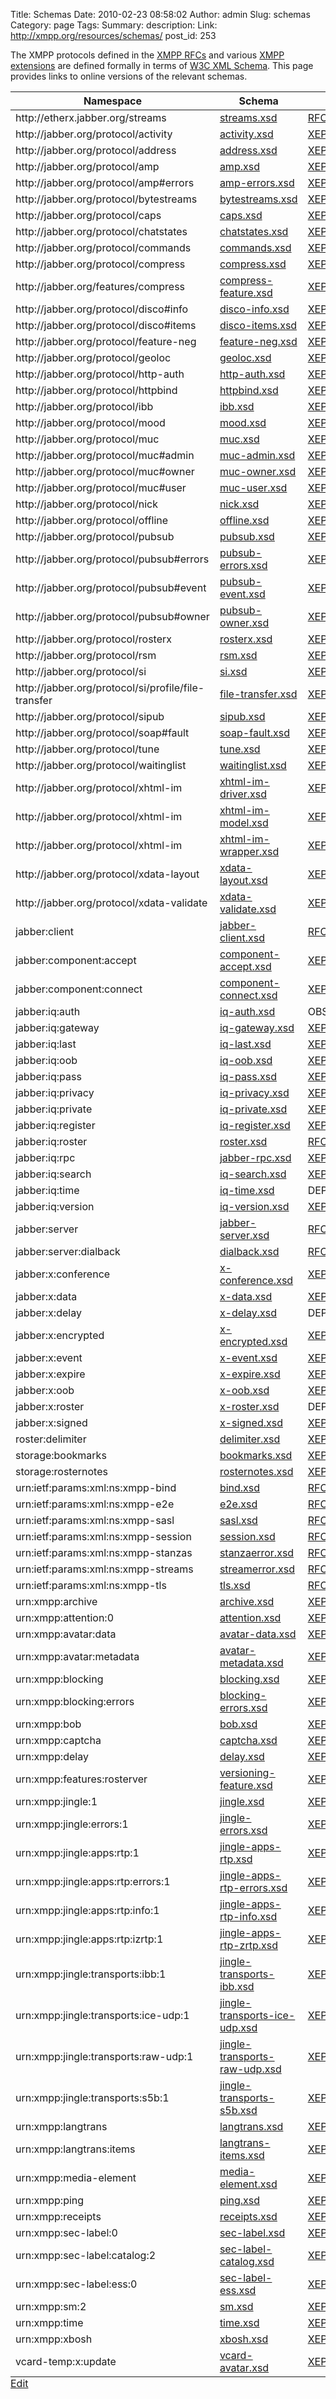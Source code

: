 Title: Schemas
Date: 2010-02-23 08:58:02
Author: admin
Slug: schemas
Category: page
Tags: 
Summary: description:
Link: http://xmpp.org/resources/schemas/
post_id: 253


The XMPP protocols defined in the [XMPP RFCs](/xmpp-protocols/rfcs/) and various [XMPP extensions](/xmpp-protocols/xmpp-extensions/) are defined formally in terms of [W3C XML Schema](http://www.w3.org/TR/xmlschema-1/). This page provides links to online versions of the relevant schemas.

<table>
  <caption style="caption-side: bottom; text-align: left; border:none; background: none;">
    <a href="http://xmpp.org/wp-admin/tools.php?page=wp-table-reloaded&#038;action=edit&#038;table_id=18" title="Edit">Edit</a>
  </caption>
  <thead>
    <tr class="row-1 odd">
      <th class="column-1">Namespace</th><th class="column-2">Schema</th><th class="column-3">Spec</th>
    </tr>
  </thead>
  <tbody>
	<tr class="row-2 even">
		<td class="column-1">http://etherx.jabber.org/streams</td><td class="column-2"><a href="/schemas/streams.xsd">streams.xsd</a></td><td class="column-3"><a href="/rfcs/rfc6120.html">RFC 6120</a></td>
	</tr>
	<tr class="row-3 odd">
		<td class="column-1">http://jabber.org/protocol/activity</td><td class="column-2"><a href="/schemas/activity.xsd">activity.xsd</a></td><td class="column-3"><a href="/extensions/xep-0108.html">XEP-0108</a></td>
	</tr>
	<tr class="row-4 even">
		<td class="column-1">http://jabber.org/protocol/address</td><td class="column-2"><a href="/schemas/address.xsd">address.xsd</a></td><td class="column-3"><a href="/extensions/xep-0033.html">XEP-0033</a></td>
	</tr>
	<tr class="row-5 odd">
		<td class="column-1">http://jabber.org/protocol/amp</td><td class="column-2"><a href="/schemas/amp.xsd">amp.xsd</a></td><td class="column-3"><a href="/extensions/xep-0079.html">XEP-0079</a></td>
	</tr>
	<tr class="row-6 even">
		<td class="column-1">http://jabber.org/protocol/amp#errors</td><td class="column-2"><a href="/schemas/amp-errors.xsd">amp-errors.xsd</a></td><td class="column-3"><a href="/extensions/xep-0079.html">XEP-0079</a></td>
	</tr>
	<tr class="row-7 odd">
		<td class="column-1">http://jabber.org/protocol/bytestreams</td><td class="column-2"><a href="/schemas/bytestreams.xsd">bytestreams.xsd</a></td><td class="column-3"><a href="/extensions/xep-0065.html">XEP-0065</a></td>
	</tr>
	<tr class="row-8 even">
		<td class="column-1">http://jabber.org/protocol/caps</td><td class="column-2"><a href="/schemas/caps.xsd">caps.xsd</a></td><td class="column-3"><a href="/extensions/xep-0115.html">XEP-0115</a></td>
	</tr>
	<tr class="row-9 odd">
		<td class="column-1">http://jabber.org/protocol/chatstates</td><td class="column-2"><a href="/schemas/chatstates.xsd">chatstates.xsd</a></td><td class="column-3"><a href="/extensions/xep-0085.html">XEP-0085</a></td>
	</tr>
	<tr class="row-10 even">
		<td class="column-1">http://jabber.org/protocol/commands</td><td class="column-2"><a href="/schemas/commands.xsd">commands.xsd</a></td><td class="column-3"><a href="/extensions/xep-0050.html">XEP-0050</a></td>
	</tr>
	<tr class="row-11 odd">
		<td class="column-1">http://jabber.org/protocol/compress</td><td class="column-2"><a href="/schemas/compress.xsd">compress.xsd</a></td><td class="column-3"><a href="/extensions/xep-0138.html">XEP-0138</a></td>
	</tr>
	<tr class="row-12 even">
		<td class="column-1">http://jabber.org/features/compress</td><td class="column-2"><a href="/schemas/compress-feature.xsd">compress-feature.xsd</a></td><td class="column-3"><a href="/extensions/xep-0138.html">XEP-0138</a></td>
	</tr>
	<tr class="row-13 odd">
		<td class="column-1">http://jabber.org/protocol/disco#info</td><td class="column-2"><a href="/schemas/disco-info.xsd">disco-info.xsd</a></td><td class="column-3"><a href="/extensions/xep-0030.html">XEP-0030</a></td>
	</tr>
	<tr class="row-14 even">
		<td class="column-1">http://jabber.org/protocol/disco#items</td><td class="column-2"><a href="/schemas/disco-items.xsd">disco-items.xsd</a></td><td class="column-3"><a href="/extensions/xep-0030.html">XEP-0030</a></td>
	</tr>
	<tr class="row-15 odd">
		<td class="column-1">http://jabber.org/protocol/feature-neg</td><td class="column-2"><a href="/schemas/feature-neg.xsd">feature-neg.xsd</a></td><td class="column-3"><a href="/extensions/xep-0020.html">XEP-0020</a></td>
	</tr>
	<tr class="row-16 even">
		<td class="column-1">http://jabber.org/protocol/geoloc</td><td class="column-2"><a href="/schemas/geoloc.xsd">geoloc.xsd</a></td><td class="column-3"><a href="/extensions/xep-0080.html">XEP-0080</a></td>
	</tr>
	<tr class="row-17 odd">
		<td class="column-1">http://jabber.org/protocol/http-auth</td><td class="column-2"><a href="/schemas/http-auth.xsd">http-auth.xsd</a></td><td class="column-3"><a href="/extensions/xep-0070.html">XEP-0070</a></td>
	</tr>
	<tr class="row-18 even">
		<td class="column-1">http://jabber.org/protocol/httpbind</td><td class="column-2"><a href="/schemas/httpbind.xsd">httpbind.xsd</a></td><td class="column-3"><a href="/extensions/xep-0124.html">XEP-0124</a></td>
	</tr>
	<tr class="row-19 odd">
		<td class="column-1">http://jabber.org/protocol/ibb</td><td class="column-2"><a href="/schemas/ibb.xsd">ibb.xsd</a></td><td class="column-3"><a href="/extensions/xep-0047.html">XEP-0047</a></td>
	</tr>
	<tr class="row-20 even">
		<td class="column-1">http://jabber.org/protocol/mood</td><td class="column-2"><a href="/schemas/mood.xsd">mood.xsd</a></td><td class="column-3"><a href="/extensions/xep-0107.html">XEP-0107</a></td>
	</tr>
	<tr class="row-21 odd">
		<td class="column-1">http://jabber.org/protocol/muc</td><td class="column-2"><a href="/schemas/muc.xsd">muc.xsd</a></td><td class="column-3"><a href="/extensions/xep-0045.html">XEP-0045</a></td>
	</tr>
	<tr class="row-22 even">
		<td class="column-1">http://jabber.org/protocol/muc#admin</td><td class="column-2"><a href="/schemas/muc-admin.xsd">muc-admin.xsd</a></td><td class="column-3"><a href="/extensions/xep-0045.html">XEP-0045</a></td>
	</tr>
	<tr class="row-23 odd">
		<td class="column-1">http://jabber.org/protocol/muc#owner</td><td class="column-2"><a href="/schemas/muc-owner.xsd">muc-owner.xsd</a></td><td class="column-3"><a href="/extensions/xep-0045.html">XEP-0045</a></td>
	</tr>
	<tr class="row-24 even">
		<td class="column-1">http://jabber.org/protocol/muc#user</td><td class="column-2"><a href="/schemas/muc-user.xsd">muc-user.xsd</a></td><td class="column-3"><a href="/extensions/xep-0045.html">XEP-0045</a></td>
	</tr>
	<tr class="row-25 odd">
		<td class="column-1">http://jabber.org/protocol/nick</td><td class="column-2"><a href="/schemas/nick.xsd">nick.xsd</a></td><td class="column-3"><a href="/extensions/xep-0172.html">XEP-0172</a></td>
	</tr>
	<tr class="row-26 even">
		<td class="column-1">http://jabber.org/protocol/offline</td><td class="column-2"><a href="/schemas/offline.xsd">offline.xsd</a></td><td class="column-3"><a href="/extensions/xep-0013.html">XEP-0013</a></td>
	</tr>
	<tr class="row-27 odd">
		<td class="column-1">http://jabber.org/protocol/pubsub</td><td class="column-2"><a href="/schemas/pubsub.xsd">pubsub.xsd</a></td><td class="column-3"><a href="/extensions/xep-0060.html">XEP-0060</a></td>
	</tr>
	<tr class="row-28 even">
		<td class="column-1">http://jabber.org/protocol/pubsub#errors</td><td class="column-2"><a href="/schemas/pubsub-errors.xsd">pubsub-errors.xsd</a></td><td class="column-3"><a href="/extensions/xep-0060.html">XEP-0060</a></td>
	</tr>
	<tr class="row-29 odd">
		<td class="column-1">http://jabber.org/protocol/pubsub#event</td><td class="column-2"><a href="/schemas/pubsub-event.xsd">pubsub-event.xsd</a></td><td class="column-3"><a href="/extensions/xep-0060.html">XEP-0060</a></td>
	</tr>
	<tr class="row-30 even">
		<td class="column-1">http://jabber.org/protocol/pubsub#owner</td><td class="column-2"><a href="/schemas/pubsub-owner.xsd">pubsub-owner.xsd</a></td><td class="column-3"><a href="/extensions/xep-0060.html">XEP-0060</a></td>
	</tr>
	<tr class="row-31 odd">
		<td class="column-1">http://jabber.org/protocol/rosterx</td><td class="column-2"><a href="/schemas/rosterx.xsd">rosterx.xsd</a></td><td class="column-3"><a href="/extensions/xep-0144.html">XEP-0144</a></td>
	</tr>
	<tr class="row-32 even">
		<td class="column-1">http://jabber.org/protocol/rsm</td><td class="column-2"><a href="/schemas/rsm.xsd">rsm.xsd</a></td><td class="column-3"><a href="/extensions/xep-0059.html">XEP-0059</a></td>
	</tr>
	<tr class="row-33 odd">
		<td class="column-1">http://jabber.org/protocol/si</td><td class="column-2"><a href="/schemas/si.xsd">si.xsd</a></td><td class="column-3"><a href="/extensions/xep-0095.html">XEP-0095</a></td>
	</tr>
	<tr class="row-34 even">
		<td class="column-1">http://jabber.org/protocol/si/profile/file-transfer</td><td class="column-2"><a href="/schemas/file-transfer.xsd">file-transfer.xsd</a></td><td class="column-3"><a href="/extensions/xep-0096.html">XEP-0096</a></td>
	</tr>
	<tr class="row-35 odd">
		<td class="column-1">http://jabber.org/protocol/sipub</td><td class="column-2"><a href="/schemas/sipub.xsd">sipub.xsd</a></td><td class="column-3"><a href="/extensions/xep-0137.html">XEP-0137</a></td>
	</tr>
	<tr class="row-36 even">
		<td class="column-1">http://jabber.org/protocol/soap#fault</td><td class="column-2"><a href="/schemas/soap-fault.xsd">soap-fault.xsd</a></td><td class="column-3"><a href="/extensions/xep-0072.html">XEP-0072</a></td>
	</tr>
	<tr class="row-37 odd">
		<td class="column-1">http://jabber.org/protocol/tune</td><td class="column-2"><a href="/schemas/tune.xsd">tune.xsd</a></td><td class="column-3"><a href="/extensions/xep-0118.html">XEP-0118</a></td>
	</tr>
	<tr class="row-38 even">
		<td class="column-1">http://jabber.org/protocol/waitinglist</td><td class="column-2"><a href="/schemas/waitinglist.xsd">waitinglist.xsd</a></td><td class="column-3"><a href="/extensions/xep-0130.html">XEP-0130</a></td>
	</tr>
	<tr class="row-39 odd">
		<td class="column-1">http://jabber.org/protocol/xhtml-im</td><td class="column-2"><a href="/schemas/xhtml-im-driver.xsd">xhtml-im-driver.xsd</a></td><td class="column-3"><a href="/extensions/xep-0071.html">XEP-0071</a></td>
	</tr>
	<tr class="row-40 even">
		<td class="column-1">http://jabber.org/protocol/xhtml-im</td><td class="column-2"><a href="/schemas/xhtml-im-model.xsd">xhtml-im-model.xsd</a></td><td class="column-3"><a href="/extensions/xep-0071.html">XEP-0071</a></td>
	</tr>
	<tr class="row-41 odd">
		<td class="column-1">http://jabber.org/protocol/xhtml-im</td><td class="column-2"><a href="/schemas/xhtml-im-wrapper.xsd">xhtml-im-wrapper.xsd</a></td><td class="column-3"><a href="/extensions/xep-0071.html">XEP-0071</a></td>
	</tr>
	<tr class="row-42 even">
		<td class="column-1">http://jabber.org/protocol/xdata-layout</td><td class="column-2"><a href="/schemas/xdata-layout.xsd">xdata-layout.xsd</a></td><td class="column-3"><a href="/extensions/xep-0141.html">XEP-0141</a></td>
	</tr>
	<tr class="row-43 odd">
		<td class="column-1">http://jabber.org/protocol/xdata-validate</td><td class="column-2"><a href="/schemas/xdata-validate.xsd">xdata-validate.xsd</a></td><td class="column-3"><a href="/extensions/xep-0122.html">XEP-0122</a></td>
	</tr>
	<tr class="row-44 even">
		<td class="column-1">jabber:client</td><td class="column-2"><a href="/schemas/jabber-client.xsd">jabber-client.xsd</a></td><td class="column-3"><a href="/rfcs/rfc6120.html">RFC 6120</a></td>
	</tr>
	<tr class="row-45 odd">
		<td class="column-1">jabber:component:accept</td><td class="column-2"><a href="/schemas/component-accept.xsd">component-accept.xsd</a></td><td class="column-3"><a href="/extensions/xep-0114.html">XEP-0114</a></td>
	</tr>
	<tr class="row-46 even">
		<td class="column-1">jabber:component:connect</td><td class="column-2"><a href="/schemas/component-connect.xsd">component-connect.xsd</a></td><td class="column-3"><a href="/extensions/xep-0114.html">XEP-0114</a></td>
	</tr>
	<tr class="row-47 odd">
		<td class="column-1">jabber:iq:auth</td><td class="column-2"><a href="/schemas/iq-auth.xsd">iq-auth.xsd</a></td><td class="column-3">OBSOLETE</td>
	</tr>
	<tr class="row-48 even">
		<td class="column-1">jabber:iq:gateway</td><td class="column-2"><a href="/schemas/iq-gateway.xsd">iq-gateway.xsd</a></td><td class="column-3"><a href="/extensions/xep-0100.html">XEP-0100</a></td>
	</tr>
	<tr class="row-49 odd">
		<td class="column-1">jabber:iq:last</td><td class="column-2"><a href="/schemas/iq-last.xsd">iq-last.xsd</a></td><td class="column-3"><a href="/extensions/xep-0012.html">XEP-0012</a></td>
	</tr>
	<tr class="row-50 even">
		<td class="column-1">jabber:iq:oob</td><td class="column-2"><a href="/schemas/iq-oob.xsd">iq-oob.xsd</a></td><td class="column-3"><a href="/extensions/xep-0066.html">XEP-0066</a></td>
	</tr>
	<tr class="row-51 odd">
		<td class="column-1">jabber:iq:pass</td><td class="column-2"><a href="/schemas/iq-pass.xsd">iq-pass.xsd</a></td><td class="column-3"><a href="/extensions/xep-0003.html">XEP-0003</a></td>
	</tr>
	<tr class="row-52 even">
		<td class="column-1">jabber:iq:privacy</td><td class="column-2"><a href="/schemas/iq-privacy.xsd">iq-privacy.xsd</a></td><td class="column-3"><a href="/extensions/xep-0016.html">XEP-0016</a></td>
	</tr>
	<tr class="row-53 odd">
		<td class="column-1">jabber:iq:private</td><td class="column-2"><a href="/schemas/iq-private.xsd">iq-private.xsd</a></td><td class="column-3"><a href="/extensions/xep-0049.html">XEP-0049</a></td>
	</tr>
	<tr class="row-54 even">
		<td class="column-1">jabber:iq:register</td><td class="column-2"><a href="/schemas/iq-register.xsd">iq-register.xsd</a></td><td class="column-3"><a href="/extensions/xep-0077.html">XEP-0077</a></td>
	</tr>
	<tr class="row-55 odd">
		<td class="column-1">jabber:iq:roster</td><td class="column-2"><a href="/schemas/roster.xsd">roster.xsd</a></td><td class="column-3"><a href="/rfcs/rfc6121.html">RFC 6121</a></td>
	</tr>
	<tr class="row-56 even">
		<td class="column-1">jabber:iq:rpc</td><td class="column-2"><a href="/schemas/jabber-rpc.xsd">jabber-rpc.xsd</a></td><td class="column-3"><a href="/extensions/xep-0009.html">XEP-0009</a></td>
	</tr>
	<tr class="row-57 odd">
		<td class="column-1">jabber:iq:search</td><td class="column-2"><a href="/schemas/iq-search.xsd">iq-search.xsd</a></td><td class="column-3"><a href="/extensions/xep-0055.html">XEP-0055</a></td>
	</tr>
	<tr class="row-58 even">
		<td class="column-1">jabber:iq:time</td><td class="column-2"><a href="/schemas/iq-time.xsd">iq-time.xsd</a></td><td class="column-3">DEPRECATED</td>
	</tr>
	<tr class="row-59 odd">
		<td class="column-1">jabber:iq:version</td><td class="column-2"><a href="/schemas/iq-version.xsd">iq-version.xsd</a></td><td class="column-3"><a href="/extensions/xep-0092.html">XEP-0092</a></td>
	</tr>
	<tr class="row-60 even">
		<td class="column-1">jabber:server</td><td class="column-2"><a href="/schemas/jabber-server.xsd">jabber-server.xsd</a></td><td class="column-3"><a href="/rfcs/rfc6120.html">RFC 6120</a> *</td>
	</tr>
	<tr class="row-61 odd">
		<td class="column-1">jabber:server:dialback</td><td class="column-2"><a href="/schemas/dialback.xsd">dialback.xsd</a></td><td class="column-3"><a href="/rfcs/rfc3920.html">RFC 3920</a></td>
	</tr>
	<tr class="row-62 even">
		<td class="column-1">jabber:x:conference</td><td class="column-2"><a href="/schemas/x-conference.xsd">x-conference.xsd</a></td><td class="column-3"><a href="/extensions/xep-0249.html">XEP-0249</a></td>
	</tr>
	<tr class="row-63 odd">
		<td class="column-1">jabber:x:data</td><td class="column-2"><a href="/schemas/x-data.xsd">x-data.xsd</a></td><td class="column-3"><a href="/extensions/xep-0004.html">XEP-0004</a></td>
	</tr>
	<tr class="row-64 even">
		<td class="column-1">jabber:x:delay</td><td class="column-2"><a href="/schemas/x-delay.xsd">x-delay.xsd</a></td><td class="column-3">DEPRECATED</td>
	</tr>
	<tr class="row-65 odd">
		<td class="column-1">jabber:x:encrypted</td><td class="column-2"><a href="/schemas/x-encrypted.xsd">x-encrypted.xsd</a></td><td class="column-3"><a href="/extensions/xep-0027.html">XEP-0027</a></td>
	</tr>
	<tr class="row-66 even">
		<td class="column-1">jabber:x:event</td><td class="column-2"><a href="/schemas/x-event.xsd">x-event.xsd</a></td><td class="column-3"><a href="/extensions/xep-0022.html">XEP-0022</a></td>
	</tr>
	<tr class="row-67 odd">
		<td class="column-1">jabber:x:expire</td><td class="column-2"><a href="/schemas/x-expire.xsd">x-expire.xsd</a></td><td class="column-3"><a href="/extensions/xep-0023.html">XEP-0023</a></td>
	</tr>
	<tr class="row-68 even">
		<td class="column-1">jabber:x:oob</td><td class="column-2"><a href="/schemas/x-oob.xsd">x-oob.xsd</a></td><td class="column-3"><a href="/extensions/xep-0066.html">XEP-0066</a></td>
	</tr>
	<tr class="row-69 odd">
		<td class="column-1">jabber:x:roster</td><td class="column-2"><a href="/schemas/x-roster.xsd">x-roster.xsd</a></td><td class="column-3">DEPRECATED</td>
	</tr>
	<tr class="row-70 even">
		<td class="column-1">jabber:x:signed</td><td class="column-2"><a href="/schemas/x-signed.xsd">x-signed.xsd</a></td><td class="column-3"><a href="/extensions/xep-0027.html">XEP-0027</a></td>
	</tr>
	<tr class="row-71 odd">
		<td class="column-1">roster:delimiter</td><td class="column-2"><a href="/schemas/delimiter.xsd">delimiter.xsd</a></td><td class="column-3"><a href="/extensions/xep-0083.html">XEP-0083</a></td>
	</tr>
	<tr class="row-72 even">
		<td class="column-1">storage:bookmarks</td><td class="column-2"><a href="/schemas/bookmarks.xsd">bookmarks.xsd</a></td><td class="column-3"><a href="/extensions/xep-0048.html">XEP-0048</a></td>
	</tr>
	<tr class="row-73 odd">
		<td class="column-1">storage:rosternotes</td><td class="column-2"><a href="/schemas/rosternotes.xsd">rosternotes.xsd</a></td><td class="column-3"><a href="/extensions/xep-0145.html">XEP-0145</a></td>
	</tr>
	<tr class="row-74 even">
		<td class="column-1">urn:ietf:params:xml:ns:xmpp-bind</td><td class="column-2"><a href="/schemas/bind.xsd">bind.xsd</a></td><td class="column-3"><a href="/rfcs/rfc6120.html">RFC 6120</a></td>
	</tr>
	<tr class="row-75 odd">
		<td class="column-1">urn:ietf:params:xml:ns:xmpp-e2e</td><td class="column-2"><a href="/schemas/e2e.xsd">e2e.xsd</a></td><td class="column-3"><a href="/rfcs/rfc3923.html">RFC 3923</a></td>
	</tr>
	<tr class="row-76 even">
		<td class="column-1">urn:ietf:params:xml:ns:xmpp-sasl</td><td class="column-2"><a href="/schemas/sasl.xsd">sasl.xsd</a></td><td class="column-3"><a href="/rfcs/rfc6120.html">RFC 6120</a></td>
	</tr>
	<tr class="row-77 odd">
		<td class="column-1">urn:ietf:params:xml:ns:xmpp-session</td><td class="column-2"><a href="/schemas/session.xsd">session.xsd</a></td><td class="column-3"><a href="/rfcs/rfc6121.html">RFC 6121</a> *</td>
	</tr>
	<tr class="row-78 even">
		<td class="column-1">urn:ietf:params:xml:ns:xmpp-stanzas</td><td class="column-2"><a href="/schemas/stanzaerror.xsd">stanzaerror.xsd</a></td><td class="column-3"><a href="/rfcs/rfc6120.html">RFC 6120</a></td>
	</tr>
	<tr class="row-79 odd">
		<td class="column-1">urn:ietf:params:xml:ns:xmpp-streams</td><td class="column-2"><a href="/schemas/streamerror.xsd">streamerror.xsd</a></td><td class="column-3"><a href="/rfcs/rfc6120.html">RFC 6120</a></td>
	</tr>
	<tr class="row-80 even">
		<td class="column-1">urn:ietf:params:xml:ns:xmpp-tls</td><td class="column-2"><a href="/schemas/tls.xsd">tls.xsd</a></td><td class="column-3"><a href="/rfcs/rfc6120.html">RFC 6120</a></td>
	</tr>
	<tr class="row-81 odd">
		<td class="column-1">urn:xmpp:archive</td><td class="column-2"><a href="/schemas/archive.xsd">archive.xsd</a></td><td class="column-3"><a href="/extensions/xep-0136.html">XEP-0136</a></td>
	</tr>
	<tr class="row-82 even">
		<td class="column-1">urn:xmpp:attention:0</td><td class="column-2"><a href="/schemas/attention.xsd">attention.xsd</a></td><td class="column-3"><a href="/extensions/xep-0224.html">XEP-0224</a></td>
	</tr>
	<tr class="row-83 odd">
		<td class="column-1">urn:xmpp:avatar:data</td><td class="column-2"><a href="/schemas/avatar-data.xsd">avatar-data.xsd</a></td><td class="column-3"><a href="/extensions/xep-0084.html">XEP-0084</a></td>
	</tr>
	<tr class="row-84 even">
		<td class="column-1">urn:xmpp:avatar:metadata</td><td class="column-2"><a href="/schemas/avatar-metadata.xsd">avatar-metadata.xsd</a></td><td class="column-3"><a href="/extensions/xep-0084.html">XEP-0084</a></td>
	</tr>
	<tr class="row-85 odd">
		<td class="column-1">urn:xmpp:blocking</td><td class="column-2"><a href="/schemas/blocking.xsd">blocking.xsd</a></td><td class="column-3"><a href="/extensions/xep-0191.html">XEP-0191</a></td>
	</tr>
	<tr class="row-86 even">
		<td class="column-1">urn:xmpp:blocking:errors</td><td class="column-2"><a href="/schemas/blocking-errors.xsd">blocking-errors.xsd</a></td><td class="column-3"><a href="/extensions/xep-0191.html">XEP-0191</a></td>
	</tr>
	<tr class="row-87 odd">
		<td class="column-1">urn:xmpp:bob</td><td class="column-2"><a href="/schemas/bob.xsd">bob.xsd</a></td><td class="column-3"><a href="/extensions/xep-0231.html">XEP-0231</a></td>
	</tr>
	<tr class="row-88 even">
		<td class="column-1">urn:xmpp:captcha</td><td class="column-2"><a href="/schemas/captcha.xsd">captcha.xsd</a></td><td class="column-3"><a href="/extensions/xep-0158.html">XEP-0158</a></td>
	</tr>
	<tr class="row-89 odd">
		<td class="column-1">urn:xmpp:delay</td><td class="column-2"><a href="/schemas/delay.xsd">delay.xsd</a></td><td class="column-3"><a href="/extensions/xep-0203.html">XEP-0203</a></td>
	</tr>
	<tr class="row-90 even">
		<td class="column-1">urn:xmpp:features:rosterver</td><td class="column-2"><a href="/schemas/delay.xsd">versioning-feature.xsd</a></td><td class="column-3"><a href="/extensions/xep-0237.html">XEP-0237</a></td>
	</tr>
	<tr class="row-91 odd">
		<td class="column-1">urn:xmpp:jingle:1</td><td class="column-2"><a href="/schemas/jingle.xsd">jingle.xsd</a></td><td class="column-3"><a href="/extensions/xep-0166.html">XEP-0166</a></td>
	</tr>
	<tr class="row-92 even">
		<td class="column-1">urn:xmpp:jingle:errors:1</td><td class="column-2"><a href="/schemas/jingle-errors.xsd">jingle-errors.xsd</a></td><td class="column-3"><a href="/extensions/xep-0166.html">XEP-0166</a></td>
	</tr>
	<tr class="row-93 odd">
		<td class="column-1">urn:xmpp:jingle:apps:rtp:1</td><td class="column-2"><a href="/schemas/jingle-apps-rtp.xsd">jingle-apps-rtp.xsd</a></td><td class="column-3"><a href="/extensions/xep-0167.html">XEP-0167</a></td>
	</tr>
	<tr class="row-94 even">
		<td class="column-1">urn:xmpp:jingle:apps:rtp:errors:1</td><td class="column-2"><a href="/schemas/jingle-apps-rtp-errors.xsd">jingle-apps-rtp-errors.xsd</a></td><td class="column-3"><a href="/extensions/xep-0167.html">XEP-0167</a></td>
	</tr>
	<tr class="row-95 odd">
		<td class="column-1">urn:xmpp:jingle:apps:rtp:info:1</td><td class="column-2"><a href="/schemas/jingle-apps-rtp-info.xsd">jingle-apps-rtp-info.xsd</a></td><td class="column-3"><a href="/extensions/xep-0167.html">XEP-0167</a></td>
	</tr>
	<tr class="row-96 even">
		<td class="column-1">urn:xmpp:jingle:apps:rtp:izrtp:1</td><td class="column-2"><a href="/schemas/jingle-apps-rtp-zrtp.xsd">jingle-apps-rtp-zrtp.xsd</a></td><td class="column-3"><a href="/extensions/xep-0262.html">XEP-0262</a></td>
	</tr>
	<tr class="row-97 odd">
		<td class="column-1">urn:xmpp:jingle:transports:ibb:1</td><td class="column-2"><a href="/schemas/jingle-transports-ibb.xsd">jingle-transports-ibb.xsd</a></td><td class="column-3"><a href="/extensions/xep-0261.html">XEP-0261</a></td>
	</tr>
	<tr class="row-98 even">
		<td class="column-1">urn:xmpp:jingle:transports:ice-udp:1</td><td class="column-2"><a href="/schemas/jingle-transports-ice-udp.xsd">jingle-transports-ice-udp.xsd</a></td><td class="column-3"><a href="/extensions/xep-0176.html">XEP-0176</a></td>
	</tr>
	<tr class="row-99 odd">
		<td class="column-1">urn:xmpp:jingle:transports:raw-udp:1</td><td class="column-2"><a href="/schemas/jingle-transports-raw-udp.xsd">jingle-transports-raw-udp.xsd</a></td><td class="column-3"><a href="/extensions/xep-0177.html">XEP-0177</a></td>
	</tr>
	<tr class="row-100 even">
		<td class="column-1">urn:xmpp:jingle:transports:s5b:1</td><td class="column-2"><a href="/schemas/jingle-transports-s5b.xsd">jingle-transports-s5b.xsd</a></td><td class="column-3"><a href="/extensions/xep-0260.html">XEP-0260</a></td>
	</tr>
	<tr class="row-101 odd">
		<td class="column-1">urn:xmpp:langtrans</td><td class="column-2"><a href="/schemas/langtrans.xsd">langtrans.xsd</a></td><td class="column-3"><a href="/extensions/xep-0171.html">XEP-0171</a></td>
	</tr>
	<tr class="row-102 even">
		<td class="column-1">urn:xmpp:langtrans:items</td><td class="column-2"><a href="/schemas/langtrans-items.xsd">langtrans-items.xsd</a></td><td class="column-3"><a href="/extensions/xep-0171.html">XEP-0171</a></td>
	</tr>
	<tr class="row-103 odd">
		<td class="column-1">urn:xmpp:media-element</td><td class="column-2"><a href="/schemas/media-element.xsd">media-element.xsd</a></td><td class="column-3"><a href="/extensions/xep-0221.html">XEP-0221</a></td>
	</tr>
	<tr class="row-104 even">
		<td class="column-1">urn:xmpp:ping</td><td class="column-2"><a href="/schemas/ping.xsd">ping.xsd</a></td><td class="column-3"><a href="/extensions/xep-0199.html">XEP-0199</a></td>
	</tr>
	<tr class="row-105 odd">
		<td class="column-1">urn:xmpp:receipts</td><td class="column-2"><a href="/schemas/receipts.xsd">receipts.xsd</a></td><td class="column-3"><a href="/extensions/xep-0184.html">XEP-0184</a></td>
	</tr>
	<tr class="row-106 even">
		<td class="column-1">urn:xmpp:sec-label:0</td><td class="column-2"><a href="/schemas/sec-label.xsd">sec-label.xsd</a></td><td class="column-3"><a href="/extensions/xep-0258.html">XEP-0258</a></td>
	</tr>
	<tr class="row-107 odd">
		<td class="column-1">urn:xmpp:sec-label:catalog:2</td><td class="column-2"><a href="/schemas/sec-label-catalog.xsd">sec-label-catalog.xsd</a></td><td class="column-3"><a href="/extensions/xep-0258.html">XEP-0258</a></td>
	</tr>
	<tr class="row-108 even">
		<td class="column-1">urn:xmpp:sec-label:ess:0</td><td class="column-2"><a href="/schemas/sec-label-ess.xsd">sec-label-ess.xsd</a></td><td class="column-3"><a href="/extensions/xep-0258.html">XEP-0258</a></td>
	</tr>
	<tr class="row-109 odd">
		<td class="column-1">urn:xmpp:sm:2</td><td class="column-2"><a href="/schemas/sm.xsd">sm.xsd</a></td><td class="column-3"><a href="/extensions/xep-0198.html">XEP-0198</a></td>
	</tr>
	<tr class="row-110 even">
		<td class="column-1">urn:xmpp:time</td><td class="column-2"><a href="/schemas/time.xsd">time.xsd</a></td><td class="column-3"><a href="/extensions/xep-0202.html">XEP-0202</a></td>
	</tr>
	<tr class="row-111 odd">
		<td class="column-1">urn:xmpp:xbosh</td><td class="column-2"><a href="/schemas/xbosh.xsd">xbosh.xsd</a></td><td class="column-3"><a href="/extensions/xep-0206.html">XEP-0206</a></td>
	</tr>
	<tr class="row-112 even">
		<td class="column-1">vcard-temp:x:update</td><td class="column-2"><a href="/schemas/vcard-avatar.xsd">vcard-avatar.xsd</a></td><td class="column-3"><a href="/extensions/xep-0153.html">XEP-0153</a></td>
	</tr>
  </tbody>
</table>

